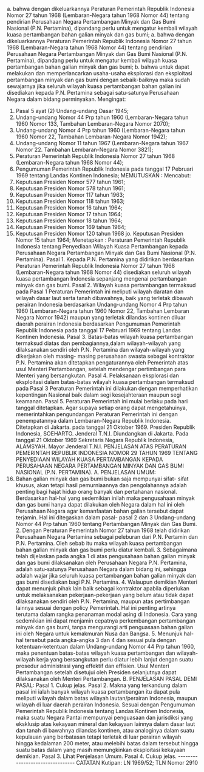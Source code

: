  a. bahwa dengan dikeluarkannya Peraturan Pemerintah Republik Indonesia Nomor 27 tahun 1968 (Lembaran-Negara tahun 1968 Nomor 44) tentang pendirian Perusahaan Negara Pertambangan Minyak dan Gas Bumi Nasional (P.N. Pertamina), dipandang perlu untuk mengatur kembali wilayah kuasa pertambangan bahan galian minyak dan gas bumi; a. bahwa dengan dikeluarkannya Peraturan Pemerintah Republik Indonesia Nomor 27 tahun 1968 (Lembaran-Negara tahun 1968 Nomor 44) tentang pendirian Perusahaan Negara Pertambangan Minyak dan Gas Bumi Nasional (P.N. Pertamina), dipandang perlu untuk mengatur kembali wilayah kuasa pertambangan bahan galian minyak dan gas bumi;
b. bahwa untuk dapat melakukan dan memperlancarkan usaha-usaha eksplorasi dan eksploitasi pertambangan minyak dan gas bumi dengan sebaik-baiknya maka sudah sewajarnya jika seluruh wilayah kuasa pertambangan bahan galian ini disediakan kepada P.N. Pertamina sebagai satu-satunya Perusahaan Negara dalam bidang perminyakan. Mengingat:
1. Pasal 5 ayat (2) Undang-undang Dasar 1945;
2. Undang-undang Nomor 44 Prp tahun 1960 (Lembaran-Negara tahun 1960 Nomor 133, Tambahan Lembaran-Negara Nomor 2070);
3. Undang-undang Nomor 4 Prp tahun 1960 (Lembaran-Negara tahun 1960 Nomor 22, Tambahan Lembaran-Negara Nomor 1942);
4. Undang-undang Nomor 11 tahun 1967 (Lembaran-Negara tahun 1967 Nomor 22. Tambahan Lembaran-Negara Nomor 3821);
5. Peraturan Pemerintah Republik Indonesia Nomor 27 tahun 1968 (Lembaran-Negara tahun 1968 Nomor 44);
6. Pengumuman Pemerintah Republik Indonesia pada tanggal 17 Pebruari 1969 tentang Landas Kontinen Indonesia;
MEMUTUSKAN :
 Mencabut:
1. Keputusan Presiden Nomor 577 tahun 1961;
2. Keputusan Presiden Nomor 578 tahun 1961;
3. Keputusan Presiden Nomor 117 tahun 1963;
4. Keputusan Presiden Nomor 118 tahun 1963;
5. Keputusan Presiden Nomor 16 tahun 1964;
6. Keputusan Presiden Nomor 17 tahun 1964;
7. Keputusan Presiden Nomor 18 tahun 1964;
8. Keputusan Presiden Nomor 169 tahun 1964;
9. Keputusan Presiden Nomor 120 tahun 1968 jo. Keputusan Presiden Nomor 15 tahun 1964; Menetapkan : Peraturan Pemerintah Republik Indonesia tentang Penyediaan Wilayah Kuasa Pertambangan kepada Perusahaan Negara Pertambangan Minyak dan Gas Bumi Nasional (P.N. Pertamina). Pasal 1. Kepada P.N. Pertamina yang didirikan berdasarkan Peraturan Pemerintah Republik Indonesia Nomor 27 tahun 1968 (Lembaran-Negara tahun 1968 Nomor 44) disediakan seluruh wilayah kuasa pertambangan Indonesia sepanjang mengenai pertambangan minyak dan gas bumi. Pasal 2. Wilayah kuasa pertambangan termaksud pada Pasal 1 Peraturan Pemerintah ini meliputi wilayah daratan dan wilayah dasar laut serta tanah dibawahnya, baik yang terletak dibawah perairan Indonesia berdasarkan Undang-undang Nomor 4 Prp tahun 1960 (Lembaran-Negara tahun 1960 Nomor 22, Tambahan Lembaran Negara Nomor 1942) maupun yang terletak dilandas kontinen diluar daerah perairan Indonesia berdasarkan Pengumuman Pemerintah Republik Indonesia pada tanggal 17 Pebruari 1969 tentang Landas Kontinen Indonesia. Pasal 3. Batas-batas wilayah kuasa pertambangan termaksud diatas dan pembagiannya,dalam wilayah-wilayah yang dilaksanakan sendiri oleh P.N. Pertamina dan wilayah-wilayah yang dikerjakan oleh masing- masing perusahaan swasta sebagai kontraktor P.N. Pertamina akan ditetapkan pengaturannya oleh Pemerintah atas usul Menteri Pertambangan, setelah mendengar pertimbangan para Menteri yang bersangkutan. Pasal 4. Pelaksanaan eksplorasi dan eksploitasi dalam batas-batas wilayah kuasa pertambangan termaksud pada Pasal 3 Peraturan Pemerintah ini dilakukan dengan memperhatikan kepentingan Nasional baik dalam segi kesejahteraan maupun segi keamanan. Pasal 5. Peraturan Pemerintah ini mulai berlaku pada hari tanggal ditetapkan. Agar supaya setiap orang dapat mengetahuinya, memerintahkan pengundangan Peraturan Pemerintah ini dengan penempatannya dalam Lembaran-Negara Republik Indonesia. Ditetapkan di Jakarta. pada tanggal 21 Oktober 1969. Presiden Republik Indonesia, SOEHARTO. Jenderal T.N.I. Diundangkan di Jakarta. Pada tanggal 21 Oktober 1969 Sekretaris Negara Republik Indonesia, ALAMSYAH. Mayor Jenderal T.N.I. PENJELASAN ATAS PERATURAN PEMERINTAH REPUBLIK INDONESIA NOMOR 29 TAHUN 1969 TENTANG PENYEDIAAN WILAYAH KUASA PERTAMBANGAN KEPADA PERUSAHAAN NEGARA PERTAMBANGAN MINYAK DAN GAS BUMI NASIONAL (P.N. PERTAMINA). A. PENJELASAN UMUM:
1. Bahan galian minyak dan gas bumi bukan saja mempunyai sifat- sifat khusus, akan tetapi hasil pemurniaannya dan pengolahannya adalah penting bagi hajat hidup orang banyak dan pertahanan nasional. Berdasarkan hal-hal yang sedemikian inilah maka pengusahaan minyak dan gas bumi hanya dapat dilakukan oleh Negara dalam hal ini oleh Perusahaan Negara agar kemanfaatan bahan galian tersebut dapat terjamin. Hal ini ditegaskan dalam pasal- pasal 2 dan 3 Undang-undang Nomor 44 Prp tahun 1960 tentang Pertambangan Minyak dan Gas Bumi. 2. Dengan Peraturan Pemerintah Nomor 27 tahun 1968 telah didirikan Perusahaan Negara Pertamina sebagai peleburan dari P.N. Pertamin dan P.N. Pertamina. Oleh sebab itu maka wilayah kuasa pertambangan bahan galian minyak dan gas bumi perlu diatur kembali. 3. Sebagaimana telah dijelaskan pada angka 1 di atas pengusahaan bahan galian minyak dan gas bumi dilaksanakan oleh Perusahaan Negara P.N. Pertamina, adalah satu-satunya Perusahaan Negara dalam bidang ini, sehingga adalah wajar jika seluruh kuasa pertambangan bahan galian minyak dan gas bumi disediakan bagi P.N. Pertamina. 4. Walaupun demikian Menteri dapat menunjuk pihak lain baik sebagai kontraktor apabila diperlukan untuk melaksanakan pekerjaan-pekerjaan yang belum atau tidak dapat dilaksanakan sendiri oleh P.N. Pertamina, maupun atas pertimbangan lainnya sesuai dengan policy Pemerintah. Hal ini penting artinya terutama dalam rangka penanaman modal asing di Indonesia. Cara yang sedemikian ini dapat menjamin cepatnya perkembangan pertambangan minyak dan gas bumi, tanpa mengurangi arti penguasaan bahan galian ini oleh Negara untuk kemakmuran Nusa dan Bangsa. 5. Menunjuk hal-hal tersebut pada angka-angka 3 dan 4 dan sesuai pula dengan ketentuan-ketentuan dalam Undang-undang Nomor 44 Prp tahun 1960, maka penentuan batas-batas wilayah kuasa pertambangan dan wilayah-wilayah kerja yang bersangkutan perlu diatur lebih lanjut dengan suatu prosedur administrasi yang effektif dan effisien. Usul Menteri Pertambangan setelah disetujui oleh Presiden selanjutnya dapat dilaksanakan oleh Menteri Pertambangan. B. PENJELASAN PASAL DEMI PASAL: Pasal 1. Cukup jelas. Pasal 2. Makna yang terkandung dalam pasal ini ialah banyak wilayah kuasa pertambangan itu dapat pula meliputi wilayah dalam batas wilayah lautan/perairan Indonesia, maupun wilayah di luar daerah perairan Indonesia. Sesuai dengan Pengumuman Pemerintah Republik Indonesia tentang Landas Kontinen Indonesia, maka suatu Negara Pantai mempunyai penguasaan dan jurisdiksi yang eksklusip atas kekayaan mineral dan kekayaan lainnya dalam dasar laut dan tanah di bawahnya dilandas kontinen, atau analoginya dalam suatu kepulauan yang berbatasan tetapi terletak di luar perairan wilayah hingga kedalaman 200 meter, atau melebihi batas dalam tersebut hingga suatu batas dalam yang masih memungkinkan eksploitasi kekayaan demikian. Pasal 3. Lihat Penjelasan Umum. Pasal 4. Cukup jelas. -------------------------------- CATATAN Kutipan: LN 1969/52; TLN Nomor 2910